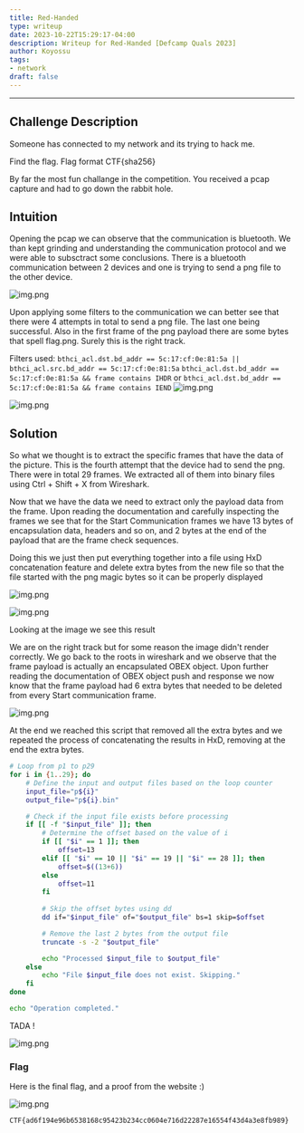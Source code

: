 ```yaml
---
title: Red-Handed
type: writeup
date: 2023-10-22T15:29:17-04:00
description: Writeup for Red-Handed [Defcamp Quals 2023]
author: Koyossu
tags:
- network
draft: false
---
```

___

## Challenge Description

Someone has connected to my network and its trying to hack me.

Find the flag. Flag format CTF{sha256}

By far the most fun challange in the competition. You received a pcap capture and had to go down the rabbit hole.

## Intuition

Opening the pcap we can observe that the communication is bluetooth. We than kept grinding and understanding the communication protocol and we were able to subsctract some conclusions. There is a bluetooth communication between 2 devices and one is trying to send a png file to the other device.

![img.png](/images/defcamp_quals_2023/rh1.png)

Upon applying some filters to the communication we can better see that there were 4 attempts in total to send a png file. The last one being successful. Also in the first frame of the png payload there are some bytes that spell flag.png. Surely this is the right track.

Filters used: 
`bthci_acl.dst.bd_addr == 5c:17:cf:0e:81:5a || bthci_acl.src.bd_addr == 5c:17:cf:0e:81:5a`
`bthci_acl.dst.bd_addr == 5c:17:cf:0e:81:5a && frame contains IHDR` or `bthci_acl.dst.bd_addr == 5c:17:cf:0e:81:5a && frame contains IEND`
![img.png](/images/defcamp_quals_2023/rh2.png)

![img.png](/images/defcamp_quals_2023/rh3.png)

## Solution

So what we thought is to extract the specific frames that have the data of the picture. This is the fourth attempt that the device had to send the png. There were in total 29 frames. We extracted all of them into binary files using Ctrl + Shift + X from Wireshark.

Now that we have the data we need to extract only the payload data from the frame. Upon reading the documentation and carefully inspecting the frames we see that for the Start Communication frames we have 13 bytes of encapsulation data, headers and so on, and 2 bytes at the end of the payload that are the frame check sequences.

Doing this we just then put everything together into a file using HxD concatenation feature and delete extra bytes from the new file so that the file started with the png magic bytes so it can be properly displayed

![img.png](/images/defcamp_quals_2023/rh4.png)


![img.png](/images/defcamp_quals_2023/rh5.png)

Looking at the image we see this result 


We are on the right track but for some reason the image didn't render correctly. We go back to the roots in wireshark and we observe that the frame payload is actually an encapsulated OBEX object. Upon further reading the documentation of OBEX object push and response we now know that the frame payload had 6 extra bytes that needed to be deleted from every Start communication frame. 

![img.png](/images/defcamp_quals_2023/rh7.png)


At the end we reached this script that removed all the extra bytes and we repeated the process of concatenating the results in HxD, removing at the end the extra bytes. 

```sh
# Loop from p1 to p29
for i in {1..29}; do
    # Define the input and output files based on the loop counter
    input_file="p${i}"
    output_file="p${i}.bin"

    # Check if the input file exists before processing
    if [[ -f "$input_file" ]]; then
        # Determine the offset based on the value of i
        if [[ "$i" == 1 ]]; then
            offset=13
        elif [[ "$i" == 10 || "$i" == 19 || "$i" == 28 ]]; then
            offset=$((13+6))
        else
            offset=11
        fi
        
        # Skip the offset bytes using dd
        dd if="$input_file" of="$output_file" bs=1 skip=$offset

        # Remove the last 2 bytes from the output file
        truncate -s -2 "$output_file"

        echo "Processed $input_file to $output_file"
    else
        echo "File $input_file does not exist. Skipping."
    fi
done

echo "Operation completed."
```

TADA ! 

![img.png](/images/defcamp_quals_2023/rh6.png)


### Flag
Here is the final flag, and a proof from the website :)

![img.png](/images/defcamp_quals_2023/rhFlag.png)

`CTF{ad6f194e96b6538168c95423b234cc0604e716d22287e16554f43d4a3e8fb989}`
